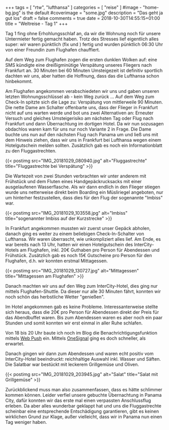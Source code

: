 +++
tags = [
    "rtw",
    "lufthansa"
    ]
categories = [
    "reise"
]
#image - "home-bg.jpg" is the default
#coverimage = "some.jpg"
description = "Das geht ja gut los"
draft = false
comments = true
date = 2018-10-30T14:55:15+01:00
title = "Weltreise - Tag 1"
+++

Tag 1 fing ohne Erhohlungsschlaf an, da wir die Wohnung noch für unsere Untermieter fertig gemacht haben. Trotz des Stresses lief eigentlich alles super: wir waren pünktlich (fix und ) fertig und wurden pünktlich 06:30 Uhr von einer Freundin zum Flughafen chauffiert.

Auf dem Weg zum Flughafen zogen die ersten dunklen Wolken auf: eine SMS kündigte eine dreißigminütige Verspätung unseres Fliegers nach Frankfurt an. 30 Minuten bei 60 Minuten Umsteigezeit ist definitiv sportlich dachten wir uns, aber hatten die Hoffnung, dass das die Lufthansa schon hinbekommt.

Am Flughafen angekommen verabschiedeten wir uns und gaben unseren letzten Wohnungsschlüssel ab - kein Weg zurück ... Auf dem Weg zum Check-In spitzte sich die Lage zu: Verspätung von mittlerweile 90 Minuten. Die nette Dame am Schalter offenbarte uns, dass der Flieger in Frankfurt nicht auf uns warten werde und bot uns zwei Alternativen an: Erneuter Versuch und gleiches Umsteigerisiko am nächsten Tag oder Flug nach Frankfurt und dann Übernachtung im dortigen Hotel. Da wir nun sozusagen obdachlos waren kam für uns nur noch Variante 2 in Frage. Die Dame buchte uns nun auf den nächsten Flug nach Panama um und ließ uns mit dem Hinweis ziehen, dass wir uns in Frankfurt bei Lufthansa wegen einem Hotelgutschein melden sollten. Zusätzlich gab es noch ein Informationblatt zu den Fluggastrechten.

{{< postimg src="IMG_20181029_080940.jpg" alt="Fluggastrechte" title="Fluggastrechte bei Verspätung" >}}

Die Wartezeit von zwei Stunden verbrachten wir unter anderem mit Frühstück und dem Fluten eines Handgepäckrucksacks mit einer ausgelaufenen Wasserflasche. Als wir dann endlich in den Flieger stiegen wurde uns netterweise direkt beim Boarding ein Müsliriegel angeboten, nur um hinterher festzustellen, dass dies für den Flug der sogenannte "Imbiss" war.

{{< postimg src="IMG_20181029_103558.jpg" alt="Imbiss" title="sogenannter Imbiss auf der Kurzstrecke" >}}

In Frankfurt angekommen mussten wir zuerst unser Gepäck abholen, danach ging es weiter zu einem beliebigen Check-In-Schalter von Lufthansa. Wir waren überrascht, wie unkompliziert alles lief. Am Ende, es war bereits nach 13 Uhr, hatten wir einen Hotelgutschein des InterCity-Hotels am Flughafen, inkl. 20€ Guthaben pro Person für Abendessen und Frühstück. Zusätzlich gab es noch 15€ Gutscheine pro Person für den Flughafen, d.h. wir konnten erstmal Mittagessen.

{{< postimg src="IMG_20181029_130727.jpg" alt="Mittagessen" title="Mittagessen am Flughafen" >}}

Danach machten wir uns auf den Weg zum InterCity-Hotel, dies ging nur mittels Flughafen-Shuttle. Da dieser nur alle 30 Minuten fährt, konnten wir noch schön das herbstliche Wetter "genießen". 

Im Hotel angekommen gab es keine Probleme. Interessanterweise stellte sich heraus, dass die 20€ pro Person für Abendessen direkt der Preis für das Abendbuffet waren. Bis zum Abendessen waren es aber noch ein paar Stunden und somit konnten wir erst einmal in aller Ruhe schlafen.

Von 18 bis 20 Uhr baute ich noch im Blog die Benachrichtigungsfunktion mittels [Web Push](https://developers.google.com/web/ilt/pwa/introduction-to-push-notifications) ein. Mittels [OneSignal](https://onesignal.com) ging es doch schneller, als erwartet.

Danach gingen wir dann zum Abendessen und waren echt positiv vom InterCity-Hotel beeindruckt: reichhaltige Auswahl inkl. Wasser und Säften. Die Salatbar war bestückt mit leckerem Grillgemüse und Oliven.

{{< postimg src="IMG_20181029_203945.jpg" alt="Salat" title="Salat mit Grillgemüse" >}}

Zurückblickend muss man also zusammenfassen, dass es hätte schlimmer kommen können. Leider verfiel unsere gebuchte Übernachtung in Panama City, dafür konnten wir das erste mal einen verpassten Anschlussflug erleben. Da aber alles wunderbar geklappt hat und uns die Fluggastrechte scheinbar eine entsprechende Entschädigung garantieren, gibt es keinen wirklichen Grund zur Klage, außer vielleicht, dass wir in Panama nun einen Tag weniger haben.